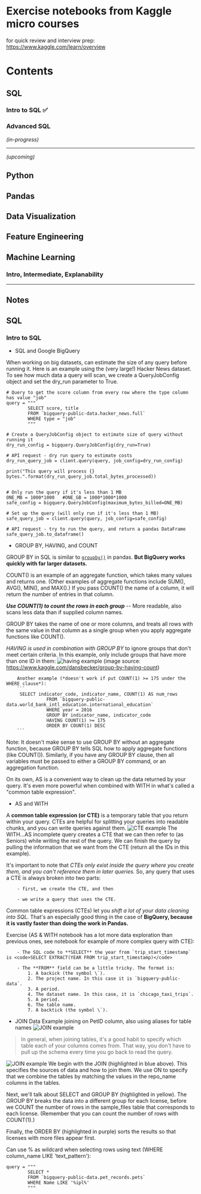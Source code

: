 # Exercise notebooks from Kaggle micro courses
for quick review and interview prep: 
https://www.kaggle.com/learn/overview
# Contents

## SQL
### Intro to SQL ✅ 

### Advanced SQL
*(in-progress)*

---
*(upcoming)*
## Python
## Pandas
## Data Visualization
## Feature Engineering
## Machine Learning
### Intro, Intermediate, Explanability


----

## Notes

## SQL
### Intro to SQL
* SQL and Google BigQuery

When working on big datasets, can estimate the size of any query before running it. Here is an example using the (very large!) Hacker News dataset. To see how much data a query will scan, we create a QueryJobConfig object and set the dry_run parameter to True.

```
# Query to get the score column from every row where the type column has value "job"
query = """
        SELECT score, title
        FROM `bigquery-public-data.hacker_news.full`
        WHERE type = "job" 
        """

# Create a QueryJobConfig object to estimate size of query without running it
dry_run_config = bigquery.QueryJobConfig(dry_run=True)

# API request - dry run query to estimate costs
dry_run_query_job = client.query(query, job_config=dry_run_config)

print("This query will process {} bytes.".format(dry_run_query_job.total_bytes_processed))


# Only run the query if it's less than 1 MB  
ONE_MB = 1000*1000   #ONE_GB = 1000*1000*1000
safe_config = bigquery.QueryJobConfig(maximum_bytes_billed=ONE_MB)

# Set up the query (will only run if it's less than 1 MB)
safe_query_job = client.query(query, job_config=safe_config)

# API request - try to run the query, and return a pandas DataFrame
safe_query_job.to_dataframe()
```

* GROUP BY, HAVING, and COUNT

GROUP BY in SQL is similar to [`groupby()`](https://pandas.pydata.org/pandas-docs/stable/reference/api/pandas.DataFrame.groupby.html) in pandas. **But BigQuery works quickly with far larger datasets.**

COUNT() is an example of an aggregate function, which takes many values and returns one. (Other examples of aggregate functions include SUM(), AVG(), MIN(), and MAX().) If you pass COUNT() the name of a column, it will return the number of entries in that column. 

***Use COUNT(1) to count the rows in each group*** -- More readable, also scans less data than if supplied column names.

GROUP BY takes the name of one or more columns, and treats all rows with the same value in that column as a single group when you apply aggregate functions like COUNT().

*HAVING is used in combination with GROUP BY* to ignore groups that don't meet certain criteria. In this example, only include groups that have more than one ID in them:
![having example](https://i.imgur.com/2ImXfHQ.png) (image source: https://www.kaggle.com/dansbecker/group-by-having-count)

        Another example (*doesn't work if put COUNT(1) >= 175 under the WHERE clause*):
        ```
         SELECT indicator_code, indicator_name, COUNT(1) AS num_rows
                   FROM `bigquery-public-data.world_bank_intl_education.international_education`
                   WHERE year = 2016
                   GROUP BY indicator_name, indicator_code
                   HAVING COUNT(1) >= 175
                   ORDER BY COUNT(1) DESC
        ```

Note: It doesn't make sense to use GROUP BY without an aggregate function, because GROUP BY tells SQL how to apply aggregate functions (like COUNT()). Similarly, if you have any GROUP BY clause, then all variables must be passed to either a GROUP BY command, or an aggregation function.

On its own, AS is a convenient way to clean up the data returned by your query. It's even more powerful when combined with WITH in what's called a "common table expression".

* AS and WITH

A **common table expression (or CTE)** is a temporary table that you return within your query. CTEs are helpful for splitting your queries into readable chunks, and you can write queries against them.
![CTE example](https://i.imgur.com/3xQZM4p.png)
The WITH...AS incomplete query creates a CTE that we can then refer to (as Seniors) while writing the rest of the query.
We can finish the query by pulling the information that we want from the CTE (return all the IDs in this example). 

It's important to note that *CTEs only exist inside the query where you create them, and you can't reference them in later queries.* So, any query that uses a CTE is always broken into two parts: 

        - first, we create the CTE, and then 
        
        - we write a query that uses the CTE.

Common table expressions (CTEs) let you *shift a lot of your data cleaning into SQL*. That's an especially good thing in the case of **BigQuery, because it is vastly faster than doing the work in Pandas.** 

Exercise (AS & WITH notebook has a lot more data exploration than previous ones, see notebook for example of more complex query with CTE): 

        - The SQL code to **SELECT** the year from `trip_start_timestamp` is <code>SELECT EXTRACT(YEAR FROM trip_start_timestamp)</code>

        - The **FROM** field can be a little tricky. The format is:
            1. A backick (the symbol \`).
            2. The project name. In this case it is `bigquery-public-data`.
            3. A period.
            4. The dataset name. In this case, it is `chicago_taxi_trips`.
            5. A period.
            6. The table name.
            7. A backtick (the symbol \`).
           

* JOIN Data
Example joining on PetID column, also using aliases for table names
![JOIN example](https://i.imgur.com/fLlng42.png)

> In general, when joining tables, it's a good habit to specify which table each of your columns comes from. That way, you don't have to pull up the schema every time you go back to read the query.

![JOIN example](https://i.imgur.com/QeufD01.png)
We begin with the JOIN (highlighted in blue above). This specifies the sources of data and how to join them. We use ON to specify that we combine the tables by matching the values in the repo_name columns in the tables.

Next, we'll talk about SELECT and GROUP BY (highlighted in yellow). The GROUP BY breaks the data into a different group for each license, before we COUNT the number of rows in the sample_files table that corresponds to each license. (Remember that you can count the number of rows with COUNT(1).)

Finally, the ORDER BY (highlighted in purple) sorts the results so that licenses with more files appear first.

Can use % as wildcard when selecting rows using text (WHERE column_name LIKE 'text_pattern'):
```
query = """
        SELECT * 
        FROM `bigquery-public-data.pet_records.pets` 
        WHERE Name LIKE '%ipl%'
        """
```
